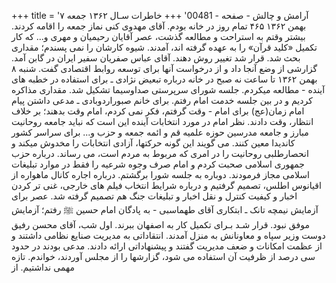 +++
title = 'آرامش و چالش - صفحه - 00481'
+++
خاطرات سـال ۱۳۶۲ جمعه ۷ بهمن ۱۳۶۲ ۴۶۵ تمام روز در خانه بودم. آقای مهدوی کنی نماز جمعه را اقامه کردند. بیشتر وقتم به استراحت و مطالعه گذشت، عصر آقایان رحیمیان و مهری و... که کار تکمیل «کلید قرآن» را به عهده گرفته اند، آمدند. شیوه کارشان را نمی پسندم؛ مقداری بحث شد. قرار شد تغییر روش دهند. آقای عباس صفریان سفیر ایران در گابن آمد. گزارشی از وضع آنجا داد و از درخواست آنها برای توسعه روابط اقتصادی گفت. شنبه ۸ بهمن ۱۳۶۲ تا ساعت نه صبح در خانه درباره تبعیض نژادی ـ برای استفاده در خطبه های آینده - مطالعه میکردم. جلسه شورای سرپرستی صداوسیما تشکیل شد. مقداری مذاکره کردیم و در بین جلسه خدمت امام رفتم. برای خانم صبوراردوبادی ـ مدعی داشتن پیام امام زمان(عج) برای امام - وقت گرفتم، فکر نمی کردم، امام وقت بدهند؛ بر خلاف انتظار، وقت دادند. نظر امام در مورد انتخابات آینده این است که نباید جامعه روحانیت مبارز و جامعه مدرسین حوزه علمیه قم و ائمه جمعه و حزب و... برای سراسر کشور کاندیدا معین کنند. می گویند این گونه حرکتها، آزادی انتخابات را مخدوش میکند و انحصارطلبی روحانیت را در امری که مربوط به مردم است، می رساند. درباره حزب جمهوری اسلامی صحبت کردم و امام صرف وجوه شرعیه را فقط در موارد تبلیغات اسلامی مجاز فرمودند. دوباره به جلسه شورا برگشتم. درباره اجاره کانال ماهواره از اقیانوس اطلس، تصمیم گرفتیم و درباره شرایط انتخاب فیلم های خارجی، غنی تر کردن اخبار و کیفیت کنترل و نقل اخبار و تبلیغات جنگ هم تصمیم گرفته شد. عصر برای آزمایش نیمچه تانک ـ ابتکاری آقای طهماسبی - به پادگان امام حسین ﷺ رفتم؛ آزمایش موفق نبود. قرار شـد بـرای تکمیل کار به اصفهان ببرند. اول شب، آقای محسن رفیق دوست وزیر سپاه و معاونانش به منزل آمدند. انتقاداتی به مدیریت صنایع نظامی داشتند و از عظمت امکانات و ضعف مدیریت گفتند و پیشنهاداتی ارائه دادند. مدعی بودند در حدود سی درصد از ظرفیت آن استفاده می شود، گزارشها را از مجلس آوردند، خواندم. تازه مهمی نداشتیم. از